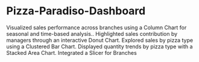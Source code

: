 # Pizza-Paradiso-Dashboard
Visualized sales performance across branches using a Column Chart for seasonal and time-based analysis.. Highlighted sales contribution by managers through an interactive Donut Chart. Explored sales by pizza type using a Clustered Bar Chart. Displayed quantity trends by pizza type with a Stacked Area Chart. Integrated a Slicer for Branches
